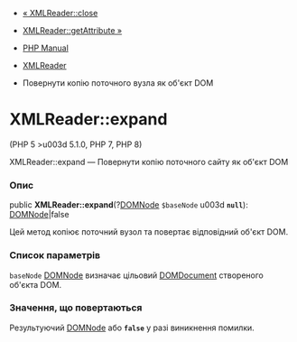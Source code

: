 - [« XMLReader::close](xmlreader.close.md)
- [XMLReader::getAttribute »](xmlreader.getattribute.md)

- [PHP Manual](index.md)
- [XMLReader](class.xmlreader.md)
- Повернути копію поточного вузла як об'єкт DOM

# XMLReader::expand

(PHP 5 \>u003d 5.1.0, PHP 7, PHP 8)

XMLReader::expand — Повернути копію поточного сайту як об'єкт DOM

### Опис

public **XMLReader::expand**(?[DOMNode](class.domnode.md) `$baseNode`
u003d **`null`**): [DOMNode](class.domnode.md)\|false

Цей метод копіює поточний вузол та повертає відповідний об'єкт
DOM.

### Список параметрів

`baseNode`
[DOMNode](class.domnode.md) визначає цільовий
[DOMDocument](class.domdocument.md) створеного об'єкта DOM.

### Значення, що повертаються

Результуючий [DOMNode](class.domnode.md) або **`false`** у разі
виникнення помилки.
